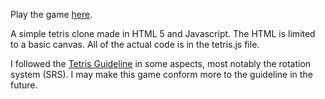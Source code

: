 Play the game [here](http://nyubis.github.com/Web-Tetris/tetris.html).

A simple tetris clone made in HTML 5 and Javascript.
The HTML is limited to a basic canvas. All of the actual code is in the tetris.js file.

I followed the [Tetris Guideline](http://tetris.wikia.com/wiki/Tetris_Guideline) in some aspects, most notably the rotation system (SRS). I may make this game conform more to the guideline in the future.
